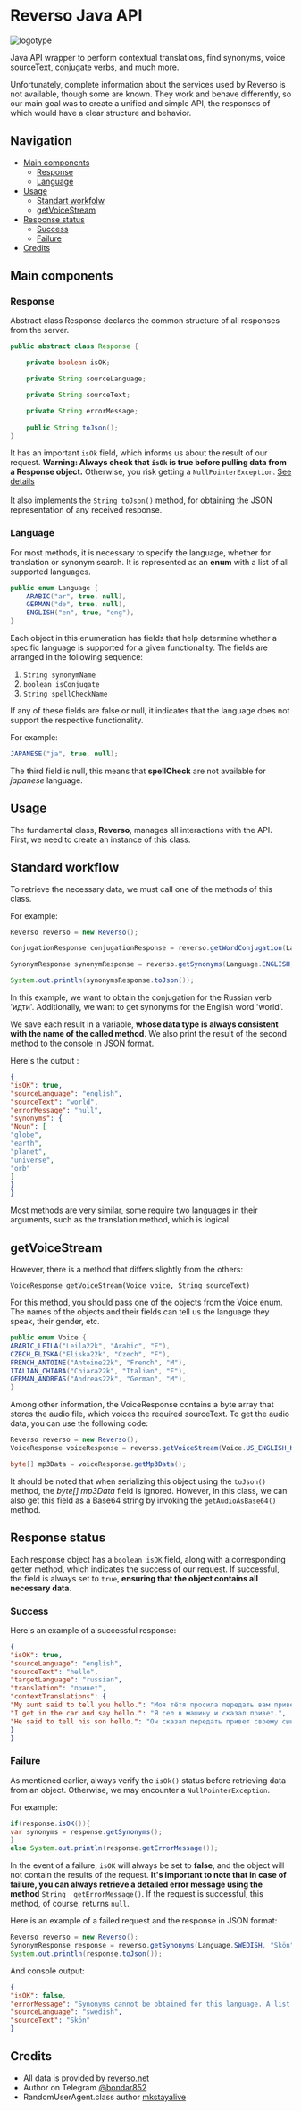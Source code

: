 # Reverso Java API

![logotype]((https://ibb.co/3mc7nJCk))

Java API wrapper to perform contextual translations, 
 find synonyms, voice sourceText, conjugate verbs, and much more.

Unfortunately,  complete information about the
services used by Reverso is not available, though some are known.
They work and behave differently, so our main goal was to create 
a unified and simple API, the responses of which would have a clear 
structure and behavior.
## Navigation
-   [Main components](#main-components)
    -   [Response](#response)
    -   [Language](#language)
-   [Usage](#usage)
    -   [Standart workfolw](#standard-workflow)
    -   [getVoiceStream](#getvoicestream)
-   [Response status](#response-status)
    -   [Success](#success)
    -   [Failure](#failure)
-   [Credits](#credits)

## Main components
### Response
Abstract class Response declares the common structure of all responses 
from the server.

```java
public abstract class Response {

    private boolean isOK;

    private String sourceLanguage;

    private String sourceText;

    private String errorMessage;
    
    public String toJson();
}
```
It has an important `isOk` field, which informs us 
about the result of our request.
**Warning: Always check that `isOk` is true before pulling 
data from a Response object.** Otherwise, you 
risk getting a `NullPointerException`. [See details](#failure) 
<br><br>
It also implements the `String toJson()` method,
for obtaining the JSON representation of any received response.
### Language
For most methods, it is necessary to specify the language, whether for 
translation or synonym search. It is represented as an **enum** with a 
list of all supported languages.
```java
public enum Language {
    ARABIC("ar", true, null),
    GERMAN("de", true, null),
    ENGLISH("en", true, "eng"),
}
```
Each object in this enumeration has fields that help determine whether
a specific language is supported for a given functionality. The fields 
are arranged in the following sequence:

1) `String synonymName` <br>
2) `boolean isConjugate` <br>
3) `String spellCheckName`

If any of these fields are false or null, it indicates that the language
does not support the respective functionality.

For example:
```java
JAPANESE("ja", true, null);
```

The third field is null, this means that **spellCheck** are not available
for *japanese* language.

## Usage
The fundamental class, **Reverso**, manages all interactions with the API.
First, we need to create an instance of this class.
## Standard workflow
To retrieve the necessary data, we must call one of the methods 
of this class.

For example:

```java
Reverso reverso = new Reverso();

ConjugationResponse conjugationResponse = reverso.getWordConjugation(Language.RUSSIAN, "идти");

SynonymResponse synonymResponse = reverso.getSynonyms(Language.ENGLISH, "world");

System.out.println(synonymsResponse.toJson());
```
In this example, we want to obtain the conjugation for the Russian verb 
'идти'. Additionally, we want to get synonyms for the English word 'world'.

We save each result in a variable, **whose data type is always consistent 
with the name of the called method**. We also print the result of the 
second method
to the console in JSON format.

Here's the output :
```json
{
"isOK": true,
"sourceLanguage": "english",
"sourceText": "world",
"errorMessage": "null",
"synonyms": {
"Noun": [
"globe",
"earth",
"planet",
"universe",
"orb"
]
}
}
```
Most methods are very similar,  some require two languages in their 
arguments, such as the translation method, which is logical. 

## getVoiceStream
However, there is a method that differs slightly from the others:

`VoiceResponse getVoiceStream(Voice voice, String sourceText)`

For this method, you should pass one of the objects from the Voice enum. 
The names of the objects and their fields can tell us the language they
speak, their gender, etc.
```java
public enum Voice {
ARABIC_LEILA("Leila22k", "Arabic", "F"),
CZECH_ELISKA("Eliska22k", "Czech", "F"),
FRENCH_ANTOINE("Antoine22k", "French", "M"),
ITALIAN_CHIARA("Chiara22k", "Italian", "F"),
GERMAN_ANDREAS("Andreas22k", "German", "M"),
}
```
Among other information, the VoiceResponse contains a byte array that 
stores the audio file, which voices the required sourceText. To get the audio 
data, you can use the following code:
```java
Reverso reverso = new Reverso();
VoiceResponse voiceResponse = reverso.getVoiceStream(Voice.US_ENGLISH_KAREN, "wonderful world");

byte[] mp3Data = voiceResponse.getMp3Data();
```
It should be noted that when serializing this object using the `toJson()`
method, the *byte[] mp3Data* field is ignored. However, in this class, we
can also get this field as a Base64 string by invoking 
the `getAudioAsBase64()` method.

## Response status
Each response object has a `boolean isOK` field, along with a 
corresponding getter method, which indicates the success of our
request. If successful, the field is always set to `true`, 
**ensuring that the object contains all necessary data.**
### Success
Here's an example of a successful response:
```json
{
"isOK": true,
"sourceLanguage": "english",
"sourceText": "hello",
"targetLanguage": "russian",
"translation": "привет",
"contextTranslations": {
"My aunt said to tell you hello.": "Моя тётя просила передать вам привет.",
"I get in the car and say hello.": "Я сел в машину и сказал привет.",
"He said to tell his son hello.": "Он сказал передать привет своему сыну."
}
}
```
### Failure
As mentioned earlier, always verify the `isOk()`
status before retrieving data from an object.
Otherwise, we may encounter a `NullPointerException`.

For example:
```java
if(response.isOK()){
var synonyms = response.getSynonyms();
}
else System.out.println(response.getErrorMessage());
```
In the event of a failure, `isOK` will always be set to **false**, 
and the object will not contain the results of the request. 
**It's important to note that in case of failure, you can always 
retrieve a detailed error message using the method** `String 
getErrorMessage()`. If the request is successful, 
this method, of course, returns `null`.

Here is an example of a failed request and the response in JSON format:

```java
Reverso reverso = new Reverso();
SynonymResponse response = reverso.getSynonyms(Language.SWEDISH, "Skön");
System.out.println(response.toJson());
```
And console output:
```json
{
"isOK": false,
"errorMessage": "Synonyms cannot be obtained for this language. A list of available languages can be found here: https://synonyms.reverso.net/synonym/",
"sourceLanguage": "swedish",
"sourceText": "Skön"
}
```
## Credits

-   All data is provided by [reverso.net](https://reverso.net)
-   Author on Telegram [@bondar852](https://t.me/bondar852)
-   RandomUserAgent.class author [mkstayalive](https://github.com/mkstayalive/random-user-agent-java)
